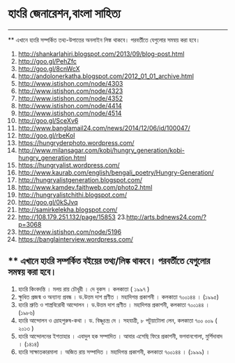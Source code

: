 # হাংরি জেনারেশন,বাংলা সাহিত্য
-------------------
** এখানে হাংরি সম্পর্কিত তথ্য-উপাত্তের অনলাইন লিঙ্ক থাকবে। পরবর্তীতে যেগুলোর সমন্বয় করা হবে।

1. http://shankarlahiri.blogspot.com/2013/09/blog-post.html
2. http://goo.gl/PehZfc
3. http://goo.gl/8cnWcX
4. http://andolonerkatha.blogspot.com/2012_01_01_archive.html
5. http://www.istishon.com/node/4303
6. http://www.istishon.com/node/4323
7. http://www.istishon.com/node/4352
8. http://www.istishon.com/node/4414
9. http://www.istishon.com/node/4514
10. http://goo.gl/SceXv6
11. http://www.banglamail24.com/news/2014/12/06/id/100047/
12. http://goo.gl/rbeKoI
13. https://hungryderphoto.wordpress.com/
14. http://www.milansagar.com/kobi/hungry_generation/kobi-hungry_generation.html
15. https://hungryalist.wordpress.com/
16. http://www.kaurab.com/english/bengali_poetry/Hungry-Generation/
17. http://hungryalistgeneration.blogspot.com/
18. http://www.kamdev.faithweb.com/photo2.html
19. http://hungryalistchithi.blogspot.com/
20. http://goo.gl/0kSJvq
21. http://samirkelekha.blogspot.com/
22. http://108.179.251.132/page/15853
23.http://arts.bdnews24.com/?p=3068
24. http://www.istishon.com/node/5196
25. https://banglainterview.wordpress.com/

** এখানে হাংরি সম্পর্কিত বইয়ের তথ্য/লিঙ্ক থাকবে। পরবর্তীতে যেগুলোর সমন্বয় করা হবে।
---------------------------------------------------
1. হাংরি কিংবদন্তি । মলয় রায় চৌধূরী । দে বুকস । কলকাতা ( ১৯৯৭ )
2. ক্ষুধিত প্রজন্ম ও অন্যান্য প্রবন্ধ । ড.উত্তম দাশ প্রণীত । মহাদিগন্ত প্রকাশনী । কলকাতা ৭০০১৪৪ । (১৯৯৫)
3. হাংরি শ্রুতি ও শাস্ত্রবিরোধী আন্দোলন । ড.উত্তম দাশ প্রণীত । মহাদিগন্ত প্রকাশনী, কলকাতা ৭০০১৪৪ । (১৯৮৬) 
4. হাংরি আন্দোলন ও দ্রোহপুরুষ-কথা । ড. বিষ্ণুচন্দ্র দে । সহযাত্রী, ৮ পটুয়াটোলা লেন, কলকাতা ৭০০ ০০৯ ( ২০১৩ )
5. হাংরি আন্দোলনের ইশতাহার । এবাদুল হক সম্পাদিত । আবার এসেছি ফিরে প্রকাশনী, ভগবানগোলা, মুর্শিদাবাদ । (১৪১৪) 
6. হাংরি সাক্ষাতকারমালা । অজিত রায় সম্পাদিত । মহাদিগন্ত প্রকাশনী, কলকাতা ৭০০১৪৪ । (১৯৯৯) ।
